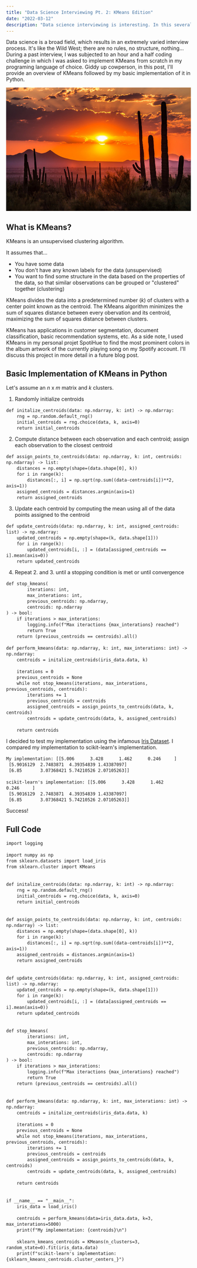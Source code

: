 ```yaml
---
title: "Data Science Interviewing Pt. 2: KMeans Edition"
date: "2022-03-12"
description: "Data science interviewing is interesting. In this several part series, I will explain/implement solutions to problems that I have come across during the data science interview process. These posts serve as practice, but I hope that others will find them useful as well. This time it's KMeans edition."
---
```


Data science is a broad field, which results in an extremely varied interview process. It's like the Wild West; there are no rules, no structure, nothing... During a past interview, I was subjected to an hour and a half coding challenge in which I was asked to implement KMeans from scratch in my programing language of choice. Giddy up cowperson, in this post, I'll provide an overview of KMeans followed by my basic implementation of it in Python.

![](wildwest.jpeg)

## What is KMeans?

KMeans is an unsupervised clustering algorithm.

It assumes that...

-    You have some data
-    You don't have any known labels for the data (unsupervised)
-    You want to find some structure in the data based on the properties of the data, so that similar observations can be grouped or "clustered" together (clustering)

KMeans divides the data into a predetermined number (_k_) of clusters with a center point known as the centroid. The KMeans algorithm minimizes the sum of squares distance between every obervation and its centroid, maximizing the sum of squares distance between clusters.

KMeans has applications in customer segmentation, document classification, basic recommendation systems, etc. As a side note, I used KMeans in my personal projet SpotiHue to find the most prominent colors in the album artwork of the currently playing song on my Spotify account. I'll discuss this project in more detail in a future blog post.

## Basic Implementation of KMeans in Python

Let's assume an _n_ x _m_ matrix and _k_ clusters.

1. Randomly initialize centroids

```
def initalize_centroids(data: np.ndarray, k: int) -> np.ndarray:
    rng = np.random.default_rng()
    initial_centroids = rng.choice(data, k, axis=0)
    return initial_centroids
```

2. Compute distance between each observation and each centroid; assign each observation to the closest centroid

```
def assign_points_to_centroids(data: np.ndarray, k: int, centroids: np.ndarray) -> list:
    distances = np.empty(shape=(data.shape[0], k))
    for i in range(k):
        distances[:, i] = np.sqrt(np.sum((data-centroids[i])**2, axis=1))
    assigned_centroids = distances.argmin(axis=1)
    return assigned_centroids
```

3. Update each centroid by computing the mean using all of the data points assigned to the centroid

```
def update_centroids(data: np.ndarray, k: int, assigned_centroids: list) -> np.ndarray:
    updated_centroids = np.empty(shape=(k, data.shape[1]))
    for i in range(k):
        updated_centroids[i, :] = (data[assigned_centroids == i].mean(axis=0))
    return updated_centroids
```

4. Repeat 2. and 3. until a stopping condition is met or until convergence

```
def stop_kmeans(
        iterations: int,
        max_interations: int,
        previous_centroids: np.ndarray,
        centroids: np.ndarray
) -> bool:
    if iterations > max_interations:
        logging.info(f"Max iteractions {max_interations} reached")
        return True
    return (previous_centroids == centroids).all()

def perform_kmeans(data: np.ndarray, k: int, max_interations: int) -> np.ndarray:
    centroids = initalize_centroids(iris_data.data, k)

    iterations = 0
    previous_centroids = None
    while not stop_kmeans(iterations, max_interations, previous_centroids, centroids):
        iterations += 1
        previous_centroids = centroids
        assigned_centroids = assign_points_to_centroids(data, k, centroids)
        centroids = update_centroids(data, k, assigned_centroids)

    return centroids
```

I decided to test my implementation using the infamous [Iris Dataset](https://scikit-learn.org/stable/auto_examples/datasets/plot_iris_dataset.html). I compared my implementation to scikit-learn's implementation.

```
My implementation: [[5.006      3.428      1.462      0.246     ]
 [5.9016129  2.7483871  4.39354839 1.43387097]
 [6.85       3.07368421 5.74210526 2.07105263]]

scikit-learn's implementation: [[5.006      3.428      1.462      0.246     ]
 [5.9016129  2.7483871  4.39354839 1.43387097]
 [6.85       3.07368421 5.74210526 2.07105263]]

```

Success!

## Full Code

```
import logging

import numpy as np
from sklearn.datasets import load_iris
from sklearn.cluster import KMeans


def initalize_centroids(data: np.ndarray, k: int) -> np.ndarray:
    rng = np.random.default_rng()
    initial_centroids = rng.choice(data, k, axis=0)
    return initial_centroids


def assign_points_to_centroids(data: np.ndarray, k: int, centroids: np.ndarray) -> list:
    distances = np.empty(shape=(data.shape[0], k))
    for i in range(k):
        distances[:, i] = np.sqrt(np.sum((data-centroids[i])**2, axis=1))
    assigned_centroids = distances.argmin(axis=1)
    return assigned_centroids


def update_centroids(data: np.ndarray, k: int, assigned_centroids: list) -> np.ndarray:
    updated_centroids = np.empty(shape=(k, data.shape[1]))
    for i in range(k):
        updated_centroids[i, :] = (data[assigned_centroids == i].mean(axis=0))
    return updated_centroids


def stop_kmeans(
        iterations: int,
        max_interations: int,
        previous_centroids: np.ndarray,
        centroids: np.ndarray
) -> bool:
    if iterations > max_interations:
        logging.info(f"Max iteractions {max_interations} reached")
        return True
    return (previous_centroids == centroids).all()


def perform_kmeans(data: np.ndarray, k: int, max_interations: int) -> np.ndarray:
    centroids = initalize_centroids(iris_data.data, k)

    iterations = 0
    previous_centroids = None
    while not stop_kmeans(iterations, max_interations, previous_centroids, centroids):
        iterations += 1
        previous_centroids = centroids
        assigned_centroids = assign_points_to_centroids(data, k, centroids)
        centroids = update_centroids(data, k, assigned_centroids)

    return centroids


if __name__ == "__main__":
    iris_data = load_iris()

    centroids = perform_kmeans(data=iris_data.data, k=3, max_interations=5000)
    print(f"My implementation: {centroids}\n")

    sklearn_kmeans_centroids = KMeans(n_clusters=3, random_state=0).fit(iris_data.data)
    print(f"scikit-learn's implementation: {sklearn_kmeans_centroids.cluster_centers_}")
```
